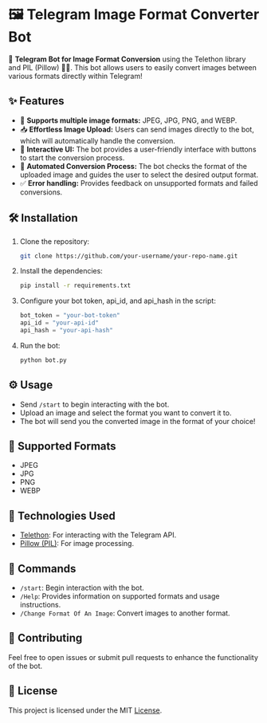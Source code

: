 # 🖼️ Telegram Image Format Converter Bot

🚀 **Telegram Bot for Image Format Conversion** using the Telethon library and PIL (Pillow) 🧑‍💻. This bot allows users to easily convert images between various formats directly within Telegram!

## ✨ Features
- 🌟 **Supports multiple image formats:** JPEG, JPG, PNG, and WEBP.
- 📥 **Effortless Image Upload:** Users can send images directly to the bot, which will automatically handle the conversion.
- 📲 **Interactive UI:** The bot provides a user-friendly interface with buttons to start the conversion process.
- 🔄 **Automated Conversion Process:** The bot checks the format of the uploaded image and guides the user to select the desired output format.
- ✅ **Error handling:** Provides feedback on unsupported formats and failed conversions.

## 🛠️ Installation

1. Clone the repository:

   ```bash
   git clone https://github.com/your-username/your-repo-name.git
   ```
2. Install the dependencies:

   ```bash
   pip install -r requirements.txt
   ```
3. Configure your bot token, api_id, and api_hash in the script:
   
   ```python
   bot_token = "your-bot-token"
   api_id = "your-api-id"
   api_hash = "your-api-hash"
   ```
   
4. Run the bot:
   
   ```bash
   python bot.py
   ```

## ⚙️ Usage
- Send `/start` to begin interacting with the bot.
- Upload an image and select the format you want to convert it to.
- The bot will send you the converted image in the format of your choice!

## 🔧 Supported Formats
- JPEG
- JPG
- PNG
- WEBP

## 🤖 Technologies Used
- [Telethon](https://github.com/LonamiWebs/Telethon): For interacting with the Telegram API.
- [Pillow (PIL)](https://pillow.readthedocs.io/): For image processing.

## 💬 Commands
- `/start`: Begin interaction with the bot.
- `/Help`: Provides information on supported formats and usage instructions.
- `/Change Format Of An Image`: Convert images to another format.

## 🎉 Contributing
Feel free to open issues or submit pull requests to enhance the functionality of the bot.

## 📜 License
This project is licensed under the MIT [License](https://github.com/nakul-verma2/image-format-changer/blob/main/LICENSE).
